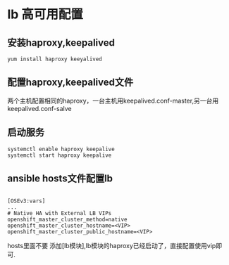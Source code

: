 # lb 高可用配置

## 安装haproxy,keepalived
```
yum install haproxy keeyalived
```

## 配置haproxy,keepalived文件
两个主机配置相同的haproxy，一台主机用keepalived.conf-master,另一台用keepalived.conf-salve

## 启动服务
```
systemctl enable haproxy keepalive
systemctl start haproxy keepalive
```

## ansible hosts文件配置lb

```

[OSEv3:vars]
...
# Native HA with External LB VIPs
openshift_master_cluster_method=native
openshift_master_cluster_hostname=<VIP>
openshift_master_cluster_public_hostname=<VIP>

```
hosts里面不要 添加[lb模块],lb模块的haproxy已经启动了，直接配置使用vip即可.
